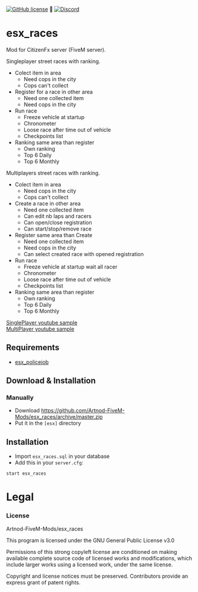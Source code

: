 [![GitHub license](https://img.shields.io/github/license/Artnod-FiveM-Mods/esx_races.svg)](https://github.com/Artnod-FiveM-Mods/esx_races/blob/master/LICENSE) :small_blue_diamond: 
[![Discord](https://img.shields.io/discord/436197783331012629.svg)](https://discord.gg/TPPMg3V)  

# esx_races
Mod for CitizenFx server (FiveM server).  

Singleplayer street races with ranking. 
  - Colect item in area
    - Need cops in the city
    - Cops can't collect
  - Register for a race in other area
    - Need one collected item
    - Need cops in the city
  - Run race
    - Freeze vehicle at startup
    - Chronometer
    - Loose race after time out of vehicle
    - Checkpoints list
  - Ranking same area than register
    - Own ranking
    - Top 6 Daily
    - Top 6 Monthly


Multiplayers street races with ranking.
  - Colect item in area
    - Need cops in the city
    - Cops can't collect
  - Create a race in other area
    - Need one collected item
    - Can edit nb laps and racers
    - Can open/close registration
    - Can start/stop/remove race
  - Register same area than Create
    - Need one collected item
    - Need cops in the city
    - Can select created race with opened registration 
  - Run race
    - Freeze vehicle at startup wait all racer
    - Chronometer
    - Loose race after time out of vehicle
    - Checkpoints list
  - Ranking same area than register
    - Own ranking
    - Top 6 Daily
    - Top 6 Monthly



[SinglePlayer youtube sample](https://gaming.youtube.com/watch?v=8cwoR1DLpC8)  
[MultiPlayer youtube sample](https://gaming.youtube.com/watch?v=MWpTtpQ7X-o)  

## Requirements
 - [esx_policejob](https://github.com/ESX-Org/esx_policejob)

## Download & Installation

### Manually
- Download https://github.com/Artnod-FiveM-Mods/esx_races/archive/master.zip
- Put it in the `[esx]` directory

## Installation
- Import `esx_races.sql` in your database
- Add this in your `server.cfg`:

```
start esx_races
```

# Legal
### License
Artnod-FiveM-Mods/esx_races  

This program is licensed under the GNU General Public License v3.0  

Permissions of this strong copyleft license are conditioned on making available complete source code of licensed works and modifications, which include larger works using a licensed work, under the same license.  

Copyright and license notices must be preserved. Contributors provide an express grant of patent rights.
